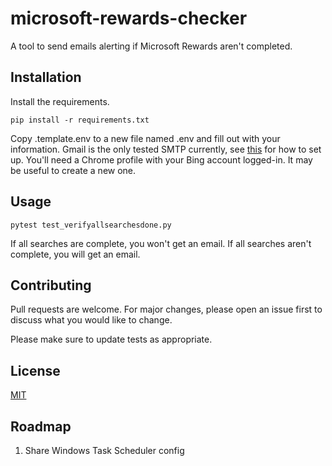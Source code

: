 # microsoft-rewards-checker

A tool to send emails alerting if Microsoft Rewards aren't completed.

## Installation

Install the requirements.

```shell
pip install -r requirements.txt
```

Copy .template.env to a new file named .env and fill out with your information. Gmail is the only tested SMTP currently,
see [this](https://www.gmass.co/blog/gmail-smtp/) for how to set up.
You'll need a Chrome profile with your Bing account logged-in.
It may be useful to create a new one.

## Usage

```shell
pytest test_verifyallsearchesdone.py
```

If all searches are complete, you won't get an email. If all searches aren't complete, you will get an email.

## Contributing

Pull requests are welcome. For major changes, please open an issue first
to discuss what you would like to change.

Please make sure to update tests as appropriate.

## License

[MIT](https://choosealicense.com/licenses/mit/)

## Roadmap

1. Share Windows Task Scheduler config